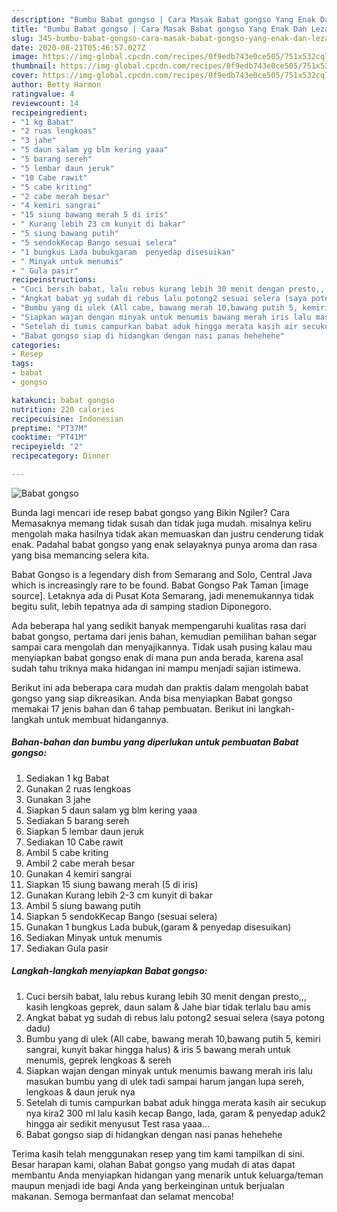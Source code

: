 ```yaml
---
description: "Bumbu Babat gongso | Cara Masak Babat gongso Yang Enak Dan Lezat"
title: "Bumbu Babat gongso | Cara Masak Babat gongso Yang Enak Dan Lezat"
slug: 345-bumbu-babat-gongso-cara-masak-babat-gongso-yang-enak-dan-lezat
date: 2020-08-21T05:46:57.027Z
image: https://img-global.cpcdn.com/recipes/0f9edb743e0ce505/751x532cq70/babat-gongso-foto-resep-utama.jpg
thumbnail: https://img-global.cpcdn.com/recipes/0f9edb743e0ce505/751x532cq70/babat-gongso-foto-resep-utama.jpg
cover: https://img-global.cpcdn.com/recipes/0f9edb743e0ce505/751x532cq70/babat-gongso-foto-resep-utama.jpg
author: Betty Harmon
ratingvalue: 4
reviewcount: 14
recipeingredient:
- "1 kg Babat"
- "2 ruas lengkoas"
- "3 jahe"
- "5 daun salam yg blm kering yaaa"
- "5 barang sereh"
- "5 lembar daun jeruk"
- "10 Cabe rawit"
- "5 cabe kriting"
- "2 cabe merah besar"
- "4 kemiri sangrai"
- "15 siung bawang merah 5 di iris"
- " Kurang lebih 23 cm kunyit di bakar"
- "5 siung bawang putih"
- "5 sendokKecap Bango sesuai selera"
- "1 bungkus Lada bubukgaram  penyedap disesuikan"
- " Minyak untuk menumis"
- " Gula pasir"
recipeinstructions:
- "Cuci bersih babat, lalu rebus kurang lebih 30 menit dengan presto,,, kasih lengkoas geprek, daun salam &amp; Jahe biar tidak terlalu bau amis"
- "Angkat babat yg sudah di rebus lalu potong2 sesuai selera (saya potong dadu)"
- "Bumbu yang di ulek (All cabe, bawang merah 10,bawang putih 5, kemiri sangrai, kunyit bakar hingga halus) &amp; iris 5 bawang merah untuk menumis, geprek lengkoas &amp; sereh"
- "Siapkan wajan dengan minyak untuk menumis bawang merah iris lalu masukan bumbu yang di ulek tadi sampai harum jangan lupa sereh, lengkoas &amp; daun jeruk nya"
- "Setelah di tumis campurkan babat aduk hingga merata kasih air secukup nya kira2 300 ml lalu kasih kecap Bango, lada, garam &amp; penyedap aduk2 hingga air sedikit menyusut Test rasa yaaa..."
- "Babat gongso siap di hidangkan dengan nasi panas hehehehe"
categories:
- Resep
tags:
- babat
- gongso

katakunci: babat gongso 
nutrition: 220 calories
recipecuisine: Indonesian
preptime: "PT37M"
cooktime: "PT41M"
recipeyield: "2"
recipecategory: Dinner

---
```



![Babat gongso](https://img-global.cpcdn.com/recipes/0f9edb743e0ce505/751x532cq70/babat-gongso-foto-resep-utama.jpg)

Bunda lagi mencari ide resep babat gongso yang Bikin Ngiler? Cara Memasaknya memang tidak susah dan tidak juga mudah. misalnya keliru mengolah maka hasilnya tidak akan memuaskan dan justru cenderung tidak enak. Padahal babat gongso yang enak selayaknya punya aroma dan rasa yang bisa memancing selera kita.

Babat Gongso is a legendary dish from Semarang and Solo, Central Java which is increasingly rare to be found. Babat Gongso Pak Taman [image source]. Letaknya ada di Pusat Kota Semarang, jadi menemukannya tidak begitu sulit, lebih tepatnya ada di samping stadion Diponegoro.

Ada beberapa hal yang sedikit banyak mempengaruhi kualitas rasa dari babat gongso, pertama dari jenis bahan, kemudian pemilihan bahan segar sampai cara mengolah dan menyajikannya. Tidak usah pusing kalau mau menyiapkan babat gongso enak di mana pun anda berada, karena asal sudah tahu triknya maka hidangan ini mampu menjadi sajian istimewa.


Berikut ini ada beberapa cara mudah dan praktis dalam mengolah babat gongso yang siap dikreasikan. Anda bisa menyiapkan Babat gongso memakai 17 jenis bahan dan 6 tahap pembuatan. Berikut ini langkah-langkah untuk membuat hidangannya.

<!--inarticleads1-->

##### Bahan-bahan dan bumbu yang diperlukan untuk pembuatan Babat gongso:

1. Sediakan 1 kg Babat
1. Gunakan 2 ruas lengkoas
1. Gunakan 3 jahe
1. Siapkan 5 daun salam yg blm kering yaaa
1. Sediakan 5 barang sereh
1. Siapkan 5 lembar daun jeruk
1. Sediakan 10 Cabe rawit
1. Ambil 5 cabe kriting
1. Ambil 2 cabe merah besar
1. Gunakan 4 kemiri sangrai
1. Siapkan 15 siung bawang merah (5 di iris)
1. Gunakan  Kurang lebih 2-3 cm kunyit di bakar
1. Ambil 5 siung bawang putih
1. Siapkan 5 sendokKecap Bango (sesuai selera)
1. Gunakan 1 bungkus Lada bubuk,(garam &amp; penyedap disesuikan)
1. Sediakan  Minyak untuk menumis
1. Sediakan  Gula pasir




<!--inarticleads2-->

##### Langkah-langkah menyiapkan Babat gongso:

1. Cuci bersih babat, lalu rebus kurang lebih 30 menit dengan presto,,, kasih lengkoas geprek, daun salam &amp; Jahe biar tidak terlalu bau amis
1. Angkat babat yg sudah di rebus lalu potong2 sesuai selera (saya potong dadu)
1. Bumbu yang di ulek (All cabe, bawang merah 10,bawang putih 5, kemiri sangrai, kunyit bakar hingga halus) &amp; iris 5 bawang merah untuk menumis, geprek lengkoas &amp; sereh
1. Siapkan wajan dengan minyak untuk menumis bawang merah iris lalu masukan bumbu yang di ulek tadi sampai harum jangan lupa sereh, lengkoas &amp; daun jeruk nya
1. Setelah di tumis campurkan babat aduk hingga merata kasih air secukup nya kira2 300 ml lalu kasih kecap Bango, lada, garam &amp; penyedap aduk2 hingga air sedikit menyusut Test rasa yaaa...
1. Babat gongso siap di hidangkan dengan nasi panas hehehehe




Terima kasih telah menggunakan resep yang tim kami tampilkan di sini. Besar harapan kami, olahan Babat gongso yang mudah di atas dapat membantu Anda menyiapkan hidangan yang menarik untuk keluarga/teman maupun menjadi ide bagi Anda yang berkeinginan untuk berjualan makanan. Semoga bermanfaat dan selamat mencoba!
